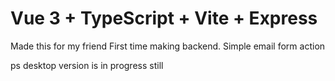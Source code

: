 # Vue 3 + TypeScript + Vite + Express

Made this for my friend
First time making backend. Simple email form action

ps desktop version is in progress still
